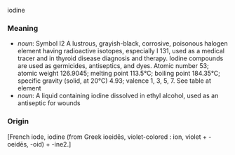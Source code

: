 iodine
### Meaning
+ _noun_: Symbol I2 A lustrous, grayish-black, corrosive, poisonous halogen element having radioactive isotopes, especially I 131, used as a medical tracer and in thyroid disease diagnosis and therapy. Iodine compounds are used as germicides, antiseptics, and dyes. Atomic number 53; atomic weight 126.9045; melting point 113.5°C; boiling point 184.35°C; specific gravity (solid, at 20°C) 4.93; valence 1, 3, 5, 7. See table at element
+ _noun_: A liquid containing iodine dissolved in ethyl alcohol, used as an antiseptic for wounds

### Origin

[French iode, iodine (from Greek ioeidēs, violet-colored : ion, violet + -oeidēs, -oid) + -ine2.]
